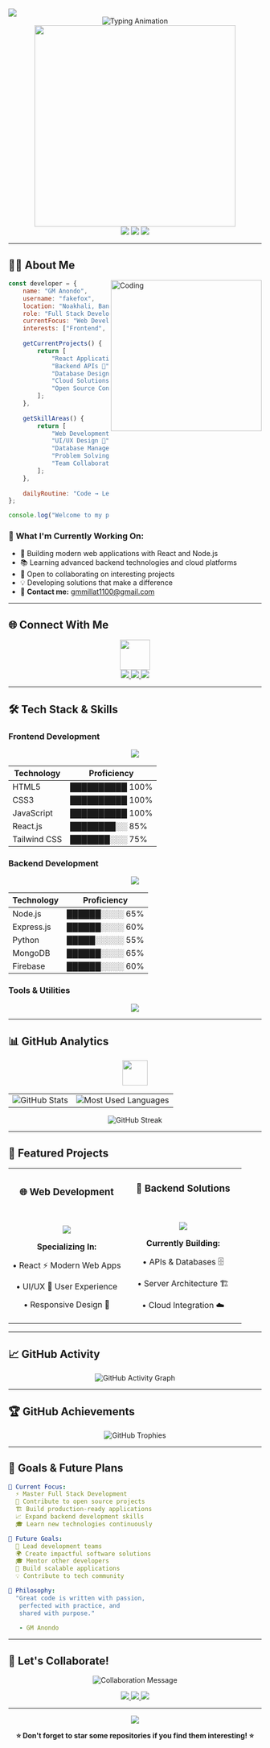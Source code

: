 # <div align="center">
  <img src="https://capsule-render.vercel.app/api?type=waving&color=0:4A90E2,50:2E5BBA,100:1E3A8A&height=200&section=header&text=Welcome%20to%20My%20Profile&fontSize=40&fontColor=fff&animation=fadeIn&fontAlignY=38&desc=Full%20Stack%20Developer%20|%20Code%20Enthusiast&descSize=18&descAlignY=58" />
</div>

<div align="center">
  <img src="https://readme-typing-svg.herokuapp.com?font=Poppins&weight=600&size=28&duration=3000&pause=1000&color=4A90E2&center=true&vCenter=true&width=500&lines=Hello%2C+I'm+GM+Anondo;Full+Stack+Developer;Always+Learning+%F0%9F%9A%80" alt="Typing Animation" />
</div>

<div align="center">
  <img src="https://media.giphy.com/media/SWoSkN6DxTszqIKEqv/giphy.gif" width="400">
</div>

<div align="center">
  <img src="https://img.shields.io/badge/STATUS-Available%20for%20Work-success?style=for-the-badge&logo=checkmarx&logoColor=white&labelColor=4A90E2&color=2E5BBA" />
  <img src="https://komarev.com/ghpvc/?username=fakefox&label=Profile%20Views&color=blue&style=for-the-badge" />
  <img src="https://img.shields.io/github/followers/fakefox?label=Followers&style=for-the-badge&color=4A90E2" />
</div>

---

## 👨‍💻 About Me

<img align="right" alt="Coding" width="300" src="https://media.giphy.com/media/qgQUggAC3Pfv687qPC/giphy.gif">

```javascript
const developer = {
    name: "GM Anondo",
    username: "fakefox",
    location: "Noakhali, Bangladesh",
    role: "Full Stack Developer",
    currentFocus: "Web Development",
    interests: ["Frontend", "Backend", "UI/UX", "Open Source"],
    
    getCurrentProjects() {
        return [
            "React Applications 🎯",
            "Backend APIs 🔧", 
            "Database Design 🏗️",
            "Cloud Solutions 💾",
            "Open Source Contributions ☁️"
        ];
    },
    
    getSkillAreas() {
        return [
            "Web Development 🌐",
            "UI/UX Design 🎨", 
            "Database Management 🗄️",
            "Problem Solving 💡",
            "Team Collaboration 🤝"
        ];
    },
    
    dailyRoutine: "Code → Learn → Build → Improve 🔄"
};

console.log("Welcome to my profile! Let's build something amazing! 🚀");
```

### 🎯 **What I'm Currently Working On:**

- 🔭 Building modern web applications with React and Node.js
- 📚 Learning advanced backend technologies and cloud platforms  
- 🤝 Open to collaborating on interesting projects
- 💡 Developing solutions that make a difference
- 📧 **Contact me:** [gmmillat1100@gmail.com](mailto:gmmillat1100@gmail.com)

---

## 🌐 Connect With Me

<div align="center">
  <img src="https://media.giphy.com/media/LnQjpWaON8nhr21vNW/giphy.gif" width="60">
</div>

<div align="center">
  <a href="https://fb.com/fake.fox.444">
    <img src="https://img.shields.io/badge/Facebook-Connect-1877F2?style=for-the-badge&logo=facebook&logoColor=white" />
  </a>
  <a href="mailto:gmmillat1100@gmail.com">
    <img src="https://img.shields.io/badge/Email-Contact-4A90E2?style=for-the-badge&logo=gmail&logoColor=white" />
  </a>
  <a href="https://github.com/fakefox">
    <img src="https://img.shields.io/badge/GitHub-Follow-2E5BBA?style=for-the-badge&logo=github&logoColor=white" />
  </a>
</div>

---

## 🛠️ Tech Stack & Skills

### **Frontend Development**

<div align="center">
  <img src="https://skillicons.dev/icons?i=html,css,js,react,tailwind,bootstrap,sass,webpack&perline=8&theme=light" />
</div>

<div align="center">

| Technology | Proficiency |
|------------|-------------|
| HTML5 | ██████████ 100% |
| CSS3 | ██████████ 100% |
| JavaScript | ██████████ 100% |
| React.js | ████████░░ 85% |
| Tailwind CSS | ███████░░░ 75% |

</div>

### **Backend Development**

<div align="center">
  <img src="https://skillicons.dev/icons?i=nodejs,express,python,django,mongodb,mysql,firebase,postgresql&perline=8&theme=light" />
</div>

<div align="center">

| Technology | Proficiency |
|------------|-------------|
| Node.js | ██████░░░░ 65% |
| Express.js | ██████░░░░ 60% |
| Python | █████░░░░░ 55% |
| MongoDB | ██████░░░░ 65% |
| Firebase | ██████░░░░ 60% |

</div>

### **Tools & Utilities**

<div align="center">
  <img src="https://skillicons.dev/icons?i=git,github,vscode,linux,docker,figma,photoshop,postman&perline=8&theme=light" />
</div>

---

## 📊 GitHub Analytics

<div align="center">
  <img src="https://media.giphy.com/media/W5eoZHPpUx9sapR0eu/giphy.gif" width="50">
</div>

<div align="center">
  <table>
    <tr>
      <td>
        <img src="https://github-readme-stats.vercel.app/api?username=fakefox&show_icons=true&theme=blue-green&hide_border=false&count_private=true&include_all_commits=true" alt="GitHub Stats" />
      </td>
      <td>
        <img src="https://github-readme-stats.vercel.app/api/top-langs/?username=fakefox&layout=compact&theme=blue-green&hide_border=false&langs_count=10" alt="Most Used Languages" />
      </td>
    </tr>
  </table>
</div>

<div align="center">
  <img src="https://github-readme-streak-stats.herokuapp.com/?user=fakefox&theme=blue-green&hide_border=false" alt="GitHub Streak" />
</div>

---

## 🎯 Featured Projects

<div align="center">
  <table>
    <tr>
      <td width="50%">
        <h3 align="center">🌐 Web Development</h3>
        <div align="center">
          <br>
          <p>
            <a href="https://github.com/fakefox?tab=repositories">
              <img src="https://img.shields.io/badge/View%20Projects-4A90E2?style=for-the-badge&logo=github&logoColor=white"/>
            </a>  
          </p>
          <p><strong>Specializing In:</strong></p>
          <p>• React ⚡ Modern Web Apps</p>
          <p>• UI/UX 🎨 User Experience</p>
          <p>• Responsive Design 📱</p>
        </div>
      </td>
      <td width="50%">
        <h3 align="center">🔧 Backend Solutions</h3>
        <div align="center">
          <br>
          <p>
            <a href="https://github.com/fakefox?tab=repositories">
              <img src="https://img.shields.io/badge/Explore%20Code-2E5BBA?style=for-the-badge&logo=github&logoColor=white"/>
            </a>
          </p>
          <p><strong>Currently Building:</strong></p>
          <p>• APIs & Databases 🗄️</p>
          <p>• Server Architecture 🏗️</p>
          <p>• Cloud Integration ☁️</p>
        </div>
      </td>
    </tr>
  </table>
</div>

---

## 📈 GitHub Activity

<div align="center">
  <img src="https://github-readme-activity-graph.vercel.app/graph?username=fakefox&custom_title=📊%20Contribution%20Activity&bg_color=ffffff&color=4A90E2&line=2E5BBA&point=4A90E2&area_color=E3F2FD&title_color=1E3A8A&area=true&hide_border=false" alt="GitHub Activity Graph" />
</div>

---

## 🏆 GitHub Achievements

<div align="center">
  <img src="https://github-profile-trophy.vercel.app/?username=fakefox&theme=flat&no-frame=false&no-bg=false&margin-w=4&column=7" alt="GitHub Trophies"/>
</div>

---

## 🎯 Goals & Future Plans

```yaml
🎯 Current Focus:
  ⚡ Master Full Stack Development
  🤝 Contribute to open source projects  
  🏗️ Build production-ready applications
  📈 Expand backend development skills
  🎓 Learn new technologies continuously

🚀 Future Goals:
  👥 Lead development teams
  🌍 Create impactful software solutions
  🎓 Mentor other developers
  🏢 Build scalable applications
  💡 Contribute to tech community

💭 Philosophy:
  "Great code is written with passion, 
   perfected with practice, and 
   shared with purpose." 
   
   - GM Anondo
```

---

## 🤝 Let's Collaborate!

<div align="center">
  <img src="https://readme-typing-svg.herokuapp.com?font=Poppins&weight=500&size=20&duration=3000&pause=1000&color=4A90E2&center=true&vCenter=true&width=600&lines=Always+open+to+new+opportunities!;Let's+build+something+amazing+together!;Ready+to+collaborate+on+your+next+project!" alt="Collaboration Message" />
</div>

<div align="center">
  <p>
    <a href="https://github.com/fakefox">
      <img src="https://img.shields.io/badge/⭐%20Star%20My%20Repos-4A90E2?style=for-the-badge&logo=github&logoColor=white"/>
    </a>
    <a href="https://github.com/fakefox">
      <img src="https://img.shields.io/badge/🤝%20Follow%20Me-2E5BBA?style=for-the-badge&logo=github&logoColor=white"/>
    </a>
    <a href="mailto:gmmillat1100@gmail.com">
      <img src="https://img.shields.io/badge/💬%20Get%20In%20Touch-1E3A8A?style=for-the-badge&logo=gmail&logoColor=white"/>
    </a>
  </p>
</div>

---

<div align="center">
  <img src="https://capsule-render.vercel.app/api?type=waving&color=0:1E3A8A,50:2E5BBA,100:4A90E2&height=120&section=footer&text=Thanks%20for%20visiting!&fontSize=24&fontColor=fff&animation=twinkling&fontAlignY=70" />
</div>

<div align="center">
  <p><strong>⭐ Don't forget to star some repositories if you find them interesting! ⭐</strong></p>
</div>
